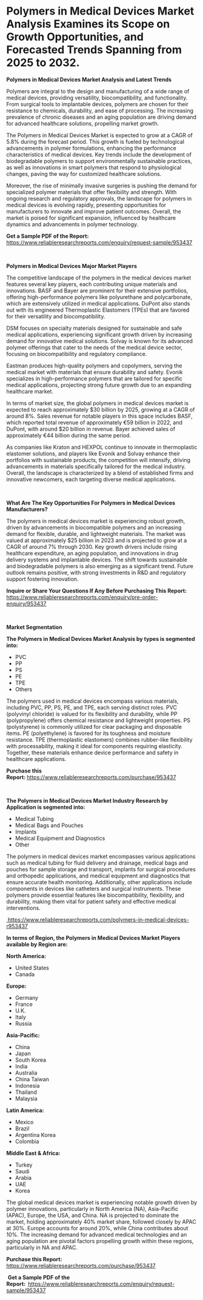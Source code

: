 <p><h1>Polymers in Medical Devices Market Analysis Examines its Scope on Growth Opportunities, and Forecasted Trends Spanning from 2025 to 2032.</h1></p><p><strong>Polymers in Medical Devices Market Analysis and Latest Trends</strong></p>
<p><p>Polymers are integral to the design and manufacturing of a wide range of medical devices, providing versatility, biocompatibility, and functionality. From surgical tools to implantable devices, polymers are chosen for their resistance to chemicals, durability, and ease of processing. The increasing prevalence of chronic diseases and an aging population are driving demand for advanced healthcare solutions, propelling market growth.</p><p>The Polymers in Medical Devices Market is expected to grow at a CAGR of 5.8% during the forecast period. This growth is fueled by technological advancements in polymer formulations, enhancing the performance characteristics of medical devices. Key trends include the development of biodegradable polymers to support environmentally sustainable practices, as well as innovations in smart polymers that respond to physiological changes, paving the way for customized healthcare solutions.</p><p>Moreover, the rise of minimally invasive surgeries is pushing the demand for specialized polymer materials that offer flexibility and strength. With ongoing research and regulatory approvals, the landscape for polymers in medical devices is evolving rapidly, presenting opportunities for manufacturers to innovate and improve patient outcomes. Overall, the market is poised for significant expansion, influenced by healthcare dynamics and advancements in polymer technology.</p></p>
<p><strong>Get a Sample PDF of the Report:&nbsp;</strong> <a href="https://www.reliableresearchreports.com/enquiry/request-sample/953437?utm_campaign=2279&utm_medium=2&utm_source=Github&utm_content=ia&utm_term=18042025&utm_id=polymers-in-medical-devices">https://www.reliableresearchreports.com/enquiry/request-sample/953437</a></p>
<p>&nbsp;</p>
<p><strong>Polymers in Medical Devices Major Market Players</strong></p>
<p><p>The competitive landscape of the polymers in the medical devices market features several key players, each contributing unique materials and innovations. BASF and Bayer are prominent for their extensive portfolios, offering high-performance polymers like polyurethane and polycarbonate, which are extensively utilized in medical applications. DuPont also stands out with its engineered Thermoplastic Elastomers (TPEs) that are favored for their versatility and biocompatibility.</p><p>DSM focuses on specialty materials designed for sustainable and safe medical applications, experiencing significant growth driven by increasing demand for innovative medical solutions. Solvay is known for its advanced polymer offerings that cater to the needs of the medical device sector, focusing on biocompatibility and regulatory compliance.</p><p>Eastman produces high-quality polymers and copolymers, serving the medical market with materials that ensure durability and safety. Evonik specializes in high-performance polymers that are tailored for specific medical applications, projecting strong future growth due to an expanding healthcare market.</p><p>In terms of market size, the global polymers in medical devices market is expected to reach approximately $30 billion by 2025, growing at a CAGR of around 8%. Sales revenue for notable players in this space includes BASF, which reported total revenue of approximately €59 billion in 2022, and DuPont, with around $20 billion in revenue. Bayer achieved sales of approximately €44 billion during the same period.</p><p>As companies like Kraton and HEXPOL continue to innovate in thermoplastic elastomer solutions, and players like Evonik and Solvay enhance their portfolios with sustainable products, the competition will intensify, driving advancements in materials specifically tailored for the medical industry. Overall, the landscape is characterized by a blend of established firms and innovative newcomers, each targeting diverse medical applications.</p></p>
<p>&nbsp;</p>
<p><strong>What Are The Key Opportunities For Polymers in Medical Devices Manufacturers?</strong></p>
<p><p>The polymers in medical devices market is experiencing robust growth, driven by advancements in biocompatible polymers and an increasing demand for flexible, durable, and lightweight materials. The market was valued at approximately $25 billion in 2023 and is projected to grow at a CAGR of around 7% through 2030. Key growth drivers include rising healthcare expenditure, an aging population, and innovations in drug delivery systems and implantable devices. The shift towards sustainable and biodegradable polymers is also emerging as a significant trend. Future outlook remains positive, with strong investments in R&D and regulatory support fostering innovation.</p></p>
<p><strong>Inquire or Share Your Questions If Any Before Purchasing This Report:</strong> <a href="https://www.reliableresearchreports.com/enquiry/pre-order-enquiry/953437?utm_campaign=2279&utm_medium=2&utm_source=Github&utm_content=ia&utm_term=18042025&utm_id=polymers-in-medical-devices">https://www.reliableresearchreports.com/enquiry/pre-order-enquiry/953437</a></p>
<p>&nbsp;</p>
<p><strong>Market Segmentation</strong></p>
<p><strong>The Polymers in Medical Devices Market Analysis by types is segmented into:</strong></p>
<p><ul><li>PVC</li><li>PP</li><li>PS</li><li>PE</li><li>TPE</li><li>Others</li></ul></p>
<p><p>The polymers used in medical devices encompass various materials, including PVC, PP, PS, PE, and TPE, each serving distinct roles. PVC (polyvinyl chloride) is valued for its flexibility and durability, while PP (polypropylene) offers chemical resistance and lightweight properties. PS (polystyrene) is commonly utilized for clear packaging and disposable items. PE (polyethylene) is favored for its toughness and moisture resistance. TPE (thermoplastic elastomers) combines rubber-like flexibility with processability, making it ideal for components requiring elasticity. Together, these materials enhance device performance and safety in healthcare applications.</p></p>
<p><strong>Purchase this Report:&nbsp;</strong><a href="https://www.reliableresearchreports.com/purchase/953437?utm_campaign=2279&utm_medium=2&utm_source=Github&utm_content=ia&utm_term=18042025&utm_id=polymers-in-medical-devices">https://www.reliableresearchreports.com/purchase/953437</a></p>
<p>&nbsp;</p>
<p><strong>The Polymers in Medical Devices Market Industry Research by Application is segmented into:</strong></p>
<p><ul><li>Medical Tubing</li><li>Medical Bags and Pouches</li><li>Implants</li><li>Medical Equipment and Diagnostics</li><li>Other</li></ul></p>
<p><p>The polymers in medical devices market encompasses various applications such as medical tubing for fluid delivery and drainage, medical bags and pouches for sample storage and transport, implants for surgical procedures and orthopedic applications, and medical equipment and diagnostics that ensure accurate health monitoring. Additionally, other applications include components in devices like catheters and surgical instruments. These polymers provide essential features like biocompatibility, flexibility, and durability, making them vital for patient safety and effective medical interventions.</p></p>
<p><a href="https://www.reliableresearchreports.com/polymers-in-medical-devices-r953437?utm_campaign=2279&utm_medium=2&utm_source=Github&utm_content=ia&utm_term=18042025&utm_id=polymers-in-medical-devices">&nbsp;https://www.reliableresearchreports.com/polymers-in-medical-devices-r953437</a></p>
<p><strong>In terms of Region, the Polymers in Medical Devices Market Players available by Region are:</strong></p>
<p>
    <p> <strong> North America: </strong>
        <ul>
            <li>United States</li>
            <li>Canada</li>
        </ul>
        </p> 
    <p> <strong> Europe: </strong>
        <ul>
            <li>Germany</li>
            <li>France</li>
            <li>U.K.</li>
            <li>Italy</li>
            <li>Russia</li>
        </ul>
        </p> 
    <p> <strong> Asia-Pacific: </strong>
        <ul>
            <li>China</li>
            <li>Japan</li>
            <li>South Korea</li>
            <li>India</li>
            <li>Australia</li>
            <li>China Taiwan</li>
            <li>Indonesia</li>
            <li>Thailand</li>
            <li>Malaysia</li>
        </ul>
        </p> 
    <p> <strong> Latin America: </strong>
        <ul>
            <li>Mexico</li>
            <li>Brazil</li>
            <li>Argentina Korea</li>
            <li>Colombia</li>
        </ul>
        </p> 
    <p> <strong> Middle East & Africa: </strong>
        <ul>
            <li>Turkey</li>
            <li>Saudi</li>
            <li>Arabia</li>
            <li>UAE</li>
            <li>Korea</li>
        </ul>
    </p>
    </p>
<p><p>The global medical devices market is experiencing notable growth driven by polymer innovations, particularly in North America (NA), Asia-Pacific (APAC), Europe, the USA, and China. NA is projected to dominate the market, holding approximately 40% market share, followed closely by APAC at 30%. Europe accounts for around 20%, while China contributes about 10%. The increasing demand for advanced medical technologies and an aging population are pivotal factors propelling growth within these regions, particularly in NA and APAC.</p></p>
<p><strong>Purchase this Report: </strong><a href="https://www.reliableresearchreports.com/purchase/953437?utm_campaign=2279&utm_medium=2&utm_source=Github&utm_content=ia&utm_term=18042025&utm_id=polymers-in-medical-devices">https://www.reliableresearchreports.com/purchase/953437</a></p>
<p>&nbsp;<strong>Get a Sample PDF of the Report:&nbsp;&nbsp;</strong><a href="https://www.reliableresearchreports.com/enquiry/request-sample/953437?utm_campaign=2279&utm_medium=2&utm_source=Github&utm_content=ia&utm_term=18042025&utm_id=polymers-in-medical-devices">https://www.reliableresearchreports.com/enquiry/request-sample/953437</a></p>
<p><strong></strong></p>
<p><p></p><p></p><p></p></p>